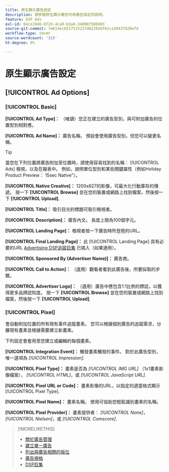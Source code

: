 ```yaml
---
title: 原生顯示廣告設定
description: 請參閱原生顯示廣告可用廣告設定的說明。
feature: DSP Ads
exl-id: 64ce1946-072d-4ca9-b3a8-348987580403
source-git-commit: 7e614ecb517515217d812926f61ca10437820efd
workflow-type: tm+mt
source-wordcount: '315'
ht-degree: 0%

---
```


# 原生顯示廣告設定

## [!UICONTROL Ad Options]

### [!UICONTROL Basic]

**[!UICONTROL Ad Type]：** （唯讀）您正在建立的廣告型別，與可附加廣告的位置型別相對應。

**[!UICONTROL Ad Name]：** 廣告名稱。 預設會使用廣告型別，但您可以變更名稱。

>[!TIP]
>
> 當您在下列位置將廣告附加至位置時，請使用容易找到的名稱： [!UICONTROL Ads] 檢視，以及在報表中。 例如，說明單位型別和某些關鍵屬性（例如Holiday Product Preview： 15sec Native&quot;）。

**[!UICONTROL Native Creative]：** 1200x627的影像，可最大化行動庫存的傳遞。 按一下 **[!UICONTROL Browse]** 並在您的裝置或網路上找到檔案，然後按一下 **[!UICONTROL Upload]**.

**[!UICONTROL Title]：** 吸引目光的標題可吸引檢視者。

**[!UICONTROL Description]：** 廣告內文。 長度上限為100個字元。

**[!UICONTROL Landing Page]：** 檢視者按一下廣告時所登陸的URL。

**[!UICONTROL Final Landing Page]：** 此 [!UICONTROL Landing Page] 具有必要的URL [Advertising DSP追蹤巨集](/help/dsp/campaign-management/macros.md) 已插入（如果適用）。

**[!UICONTROL Sponsored By (Advertiser Name)]：** 廣告商。

**[!UICONTROL Call to Action]：** （選用）觀看者看到此廣告後，所要採取的步驟。

**[!UICONTROL Advertiser Logo]：** （選用）廣告中應包含1:1比例的標誌，以獲得更多品牌認知度。 按一下 **[!UICONTROL Browse]** 並在您的裝置或網路上找到檔案，然後按一下 **[!UICONTROL Upload]**.

### [!UICONTROL Pixel]

會自動附加位置的所有現有事件追蹤畫素。 您可以根據個別廣告的追蹤需求，分離現有畫素並根據需要建立新畫素。

下列設定會套用至您建立或編輯的每個畫素。

**[!UICONTROL Integration Event]：** 觸發畫素觸發的事件。 對於此廣告型別，唯一選項為 *[!UICONTROL Impression]*.

**[!UICONTROL Pixel Type]：** 畫素是否為 *[!UICONTROL IMG URL]* （1x1畫素影像檔案）， *[!UICONTROL HTML]*，或 *[!UICONTROL JavaScript URL]*.

**[!UICONTROL Pixel URL or Code]：** 畫素影像的URL，以指定的適當格式顯示 [!UICONTROL Pixel Type].

**[!UICONTROL Pixel Name]：** 畫素名稱。 使用可協助您輕鬆識別畫素的名稱。

**[!UICONTROL Pixel Provider]：** 畫素提供者： *[!UICONTROL None]*， *[!UICONTROL Nielsen]*，或 *[!UICONTROL Comscore]*.

>[!MORELIKETHIS]
>
>* [關於廣告管理](ad-about.md)
>* [建立單一廣告](ad-create.md)
>* [列出與廣告相關的版位](/help/dsp/campaign-management/ads/ad-list-placements.md)
>* [廣告規格](ad-specs.md)
>* [DSP巨集](/help/dsp/campaign-management/macros.md)

